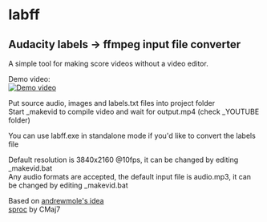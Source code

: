 # labff
## Audacity labels -> ffmpeg input file converter  
A simple tool for making score videos without a video editor.  
  
Demo video:  
[![Demo video](https://img.youtube.com/vi/5XGn_MWeuvw/0.jpg)](https://www.youtube.com/watch?v=5XGn_MWeuvw)
  
Put source audio, images and labels.txt files into project folder  
Start _makevid to compile video and wait for output.mp4 (check _YOUTUBE folder)  
  
You can use labff.exe in standalone mode if you'd like to convert the labels file  
  
Default resolution is 3840x2160 @10fps, it can be changed by editing _makevid.bat  
Any audio formats are accepted, the default input file is audio.mp3, it can be changed by editing _makevid.bat  
  
Based on [andrewmole's idea](https://gist.github.com/ajlee2006/76c08102eba36895d843274198b285b2)  
[sproc](https://github.com/edwardx999/ScoreProcessor/releases) by CMaj7
